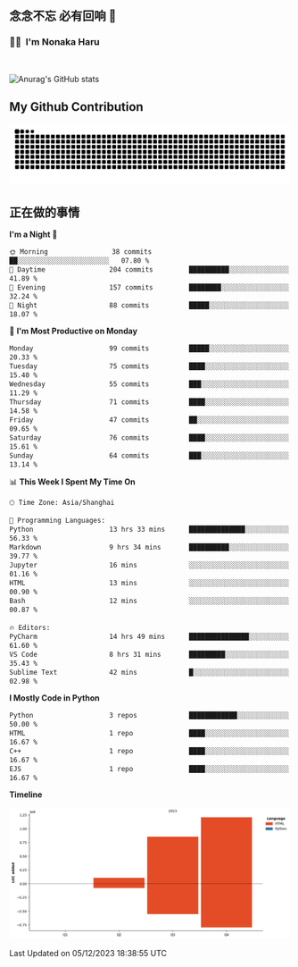## 念念不忘 必有回响  👋
### 👨‍🔧&nbsp;&nbsp;I'm Nonaka Haru

<br>

![Anurag's GitHub stats](https://github-readme-stats.vercel.app/api?username=abinzzz&count_private=true&show_icons=true&theme=tokyonight)


## My Github Contribution
![](https://github.com/abinzzz/abinzzz/blob/output/github-contribution-grid-snake.svg)

## 正在做的事情

<!--START_SECTION:waka-->
**I'm a Night 🦉** 

```text
🌞 Morning                38 commits          ██░░░░░░░░░░░░░░░░░░░░░░░   07.80 % 
🌆 Daytime                204 commits         ██████████░░░░░░░░░░░░░░░   41.89 % 
🌃 Evening                157 commits         ████████░░░░░░░░░░░░░░░░░   32.24 % 
🌙 Night                  88 commits          █████░░░░░░░░░░░░░░░░░░░░   18.07 % 
```
📅 **I'm Most Productive on Monday** 

```text
Monday                   99 commits          █████░░░░░░░░░░░░░░░░░░░░   20.33 % 
Tuesday                  75 commits          ████░░░░░░░░░░░░░░░░░░░░░   15.40 % 
Wednesday                55 commits          ███░░░░░░░░░░░░░░░░░░░░░░   11.29 % 
Thursday                 71 commits          ████░░░░░░░░░░░░░░░░░░░░░   14.58 % 
Friday                   47 commits          ██░░░░░░░░░░░░░░░░░░░░░░░   09.65 % 
Saturday                 76 commits          ████░░░░░░░░░░░░░░░░░░░░░   15.61 % 
Sunday                   64 commits          ███░░░░░░░░░░░░░░░░░░░░░░   13.14 % 
```


📊 **This Week I Spent My Time On** 

```text
🕑︎ Time Zone: Asia/Shanghai

💬 Programming Languages: 
Python                   13 hrs 33 mins      ██████████████░░░░░░░░░░░   56.33 % 
Markdown                 9 hrs 34 mins       ██████████░░░░░░░░░░░░░░░   39.77 % 
Jupyter                  16 mins             ░░░░░░░░░░░░░░░░░░░░░░░░░   01.16 % 
HTML                     13 mins             ░░░░░░░░░░░░░░░░░░░░░░░░░   00.90 % 
Bash                     12 mins             ░░░░░░░░░░░░░░░░░░░░░░░░░   00.87 % 

🔥 Editors: 
PyCharm                  14 hrs 49 mins      ███████████████░░░░░░░░░░   61.60 % 
VS Code                  8 hrs 31 mins       █████████░░░░░░░░░░░░░░░░   35.43 % 
Sublime Text             42 mins             █░░░░░░░░░░░░░░░░░░░░░░░░   02.98 % 
```

**I Mostly Code in Python** 

```text
Python                   3 repos             ████████████░░░░░░░░░░░░░   50.00 % 
HTML                     1 repo              ████░░░░░░░░░░░░░░░░░░░░░   16.67 % 
C++                      1 repo              ████░░░░░░░░░░░░░░░░░░░░░   16.67 % 
EJS                      1 repo              ████░░░░░░░░░░░░░░░░░░░░░   16.67 % 
```



**Timeline**

![Lines of Code chart](https://raw.githubusercontent.com/abinzzz/abinzzz/main/assets/bar_graph.png)


 Last Updated on 05/12/2023 18:38:55 UTC
<!--END_SECTION:waka-->


